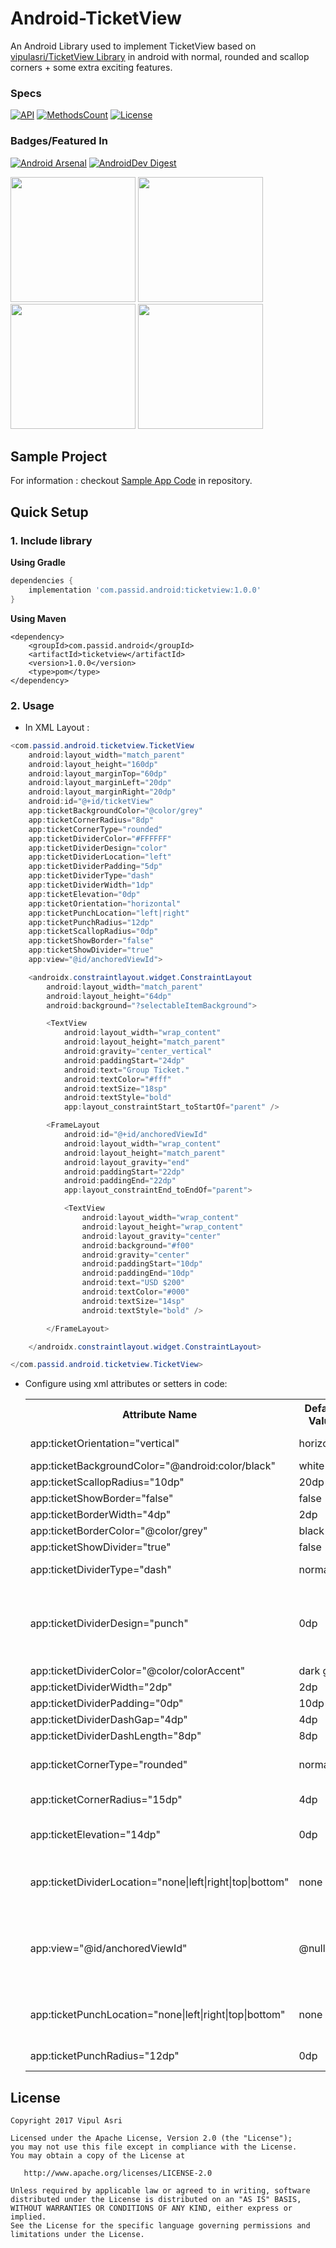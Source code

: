 # Android-TicketView

An Android Library used to implement TicketView based on [vipulasri/TicketView Library](https://github.com/vipulasri/TicketView) in android with normal, rounded and scallop corners + some extra exciting features.

### Specs
[![API](https://img.shields.io/badge/API-19%2B-brightgreen.svg?style=flat)](https://android-arsenal.com/api?level=19)
[![MethodsCount](https://img.shields.io/badge/Methods%20and%20size-125%20|%2012KB-e91e63.svg)](http://www.methodscount.com/?lib=com.vipulasri%3Aticketview%3A1.0.2)
[![License](https://img.shields.io/badge/license-Apache%202.0-blue.svg)](https://github.com/vipulasri/Timeline-View/blob/master/LICENSE)

### Badges/Featured In
[![Android Arsenal](https://img.shields.io/badge/Android%20Arsenal-Ticket%20View-brightgreen.svg?style=flat)](https://android-arsenal.com/details/1/6521)
[![AndroidDev Digest](https://img.shields.io/badge/AndroidDev%20Digest-%23171-blue.svg)](https://www.androiddevdigest.com/digest-171/)

<!--![showcase](https://github.com/passid-services/Android-TicketView/blob/master/art/Screenshot_1.png|width=100px)
![showcase](https://github.com/passid-services/Android-TicketView/blob/master/art/Screenshot_2.png | width=100)
![showcase](https://github.com/passid-services/Android-TicketView/blob/master/art/Screenshot_3.png | width=100)
![showcase](https://github.com/passid-services/Android-TicketView/blob/master/art/Screenshot_4.png | width=100)
![showcase](https://github.com/passid-services/Android-TicketView/blob/master/art/Screenshot_5.png | width=100)-->

<div>
    <img src="https://github.com/passid-services/Android-TicketView/blob/master/art/Screenshot_1.png" width="200">
<!--     <img src="https://github.com/passid-services/Android-TicketView/blob/master/art/Screenshot_2.png" width="200"> -->
    <img src="https://github.com/passid-services/Android-TicketView/blob/master/art/Screenshot_3.png" width="200">
    <img src="https://github.com/passid-services/Android-TicketView/blob/master/art/Screenshot_4.png" width="200">
    <img src="https://github.com/passid-services/Android-TicketView/blob/master/art/Screenshot_5.png" width="200">
</div>

## Sample Project

For information : checkout [Sample App Code](https://github.com/passid-services/Android-TicketView/tree/master/example) in repository.

## Quick Setup

### 1. Include library

**Using Gradle**

``` gradle
dependencies {
    implementation 'com.passid.android:ticketview:1.0.0'
}
```

**Using Maven**

``` maven
<dependency>
    <groupId>com.passid.android</groupId>
    <artifactId>ticketview</artifactId>
    <version>1.0.0</version>
    <type>pom</type>
</dependency>
```

### 2. Usage
 * In XML Layout :

``` java
<com.passid.android.ticketview.TicketView
    android:layout_width="match_parent"
    android:layout_height="160dp"
    android:layout_marginTop="60dp"
    android:layout_marginLeft="20dp"
    android:layout_marginRight="20dp"
    android:id="@+id/ticketView"
    app:ticketBackgroundColor="@color/grey"
    app:ticketCornerRadius="8dp"
    app:ticketCornerType="rounded"
    app:ticketDividerColor="#FFFFFF"
    app:ticketDividerDesign="color"
    app:ticketDividerLocation="left"
    app:ticketDividerPadding="5dp"
    app:ticketDividerType="dash"
    app:ticketDividerWidth="1dp"
    app:ticketElevation="0dp"
    app:ticketOrientation="horizontal"
    app:ticketPunchLocation="left|right"
    app:ticketPunchRadius="12dp"
    app:ticketScallopRadius="0dp"
    app:ticketShowBorder="false"
    app:ticketShowDivider="true"
    app:view="@id/anchoredViewId">

    <androidx.constraintlayout.widget.ConstraintLayout
        android:layout_width="match_parent"
        android:layout_height="64dp"
        android:background="?selectableItemBackground">

        <TextView
            android:layout_width="wrap_content"
            android:layout_height="match_parent"
            android:gravity="center_vertical"
            android:paddingStart="24dp"
            android:text="Group Ticket."
            android:textColor="#fff"
            android:textSize="18sp"
            android:textStyle="bold"
            app:layout_constraintStart_toStartOf="parent" />

        <FrameLayout
            android:id="@+id/anchoredViewId"
            android:layout_width="wrap_content"
            android:layout_height="match_parent"
            android:layout_gravity="end"
            android:paddingStart="22dp"
            android:paddingEnd="22dp"
            app:layout_constraintEnd_toEndOf="parent">

            <TextView
                android:layout_width="wrap_content"
                android:layout_height="wrap_content"
                android:layout_gravity="center"
                android:background="#f00"
                android:gravity="center"
                android:paddingStart="10dp"
                android:paddingEnd="10dp"
                android:text="USD $200"
                android:textColor="#000"
                android:textSize="14sp"
                android:textStyle="bold" />

        </FrameLayout>

    </androidx.constraintlayout.widget.ConstraintLayout>

</com.passid.android.ticketview.TicketView>
```

* Configure using xml attributes or setters in code:

    <table>
    <th>Attribute Name</th>
    <th>Default Value</th>
    <th>Description</th>
    <tr>
        <td>app:ticketOrientation="vertical"</td>
        <td>horizontal</td>
        <td>sets orientation of divider and scallop</td>
    </tr>
    <tr>
        <td>app:ticketBackgroundColor="@android:color/black"</td>
        <td>white</td>
        <td>sets background color</td>
    </tr>
    <tr>
        <td>app:ticketScallopRadius="10dp"</td>
        <td>20dp</td>
        <td>sets scallop radius</td>
    </tr>
    <tr>
        <td>app:ticketShowBorder="false"</td>
        <td>false</td>
        <td>shows border if `true`</td>
    </tr>
    <tr>
        <td>app:ticketBorderWidth="4dp"</td>
        <td>2dp</td>
        <td>sets border width</td>
    </tr>
    <tr>
        <td>app:ticketBorderColor="@color/grey"</td>
        <td>black</td>
        <td>sets border color</td>
    </tr>
    <tr>
        <td>app:ticketShowDivider="true"</td>
        <td>false</td>
        <td>shows divider if `true`</td>
    </tr>
    <tr>
        <td>app:ticketDividerType="dash"</td>
        <td>normal</td>
        <td>sets type of divider ie `normal` or `dash`</td>
    </tr>
    <tr>
        <td>app:ticketDividerDesign="punch"</td>
        <td>0dp</td>
        <td>sets the design of the designer either `color` or `punch` (punch will show as cut through displaying the background behind the ticketView.</td>
    </tr>
    <tr>
        <td>app:ticketDividerColor="@color/colorAccent"</td>
        <td>dark gray</td>
        <td>sets divider color</td>
    </tr>
    <tr>
        <td>app:ticketDividerWidth="2dp"</td>
        <td>2dp</td>
        <td>sets divider width</td>
    </tr>
    <tr>
        <td>app:ticketDividerPadding="0dp"</td>
        <td>10dp</td>
        <td>sets divider padding</td>
    </tr>
    <tr>
        <td>app:ticketDividerDashGap="4dp"</td>
        <td>4dp</td>
        <td>sets divider dash gap</td>
    </tr>
    <tr>
        <td>app:ticketDividerDashLength="8dp"</td>
        <td>8dp</td>
        <td>sets divider dash length</td>
    </tr>
    <tr>
        <td>app:ticketCornerType="rounded"</td>
        <td>normal</td>
        <td>sets type of corner ie `normal` or `rounded` or `scallop`</td>
    </tr>
    <tr>
        <td>app:ticketCornerRadius="15dp"</td>
        <td>4dp</td>
        <td>sets corner radius if corner rounder or scallop</td>
    </tr>
    <tr>
        <td>app:ticketElevation="14dp"</td>
        <td>0dp</td>
        <td>sets elevation to ticket view on android jellybean and above</td>
    </tr>
    <tr>
        <td>app:ticketDividerLocation="none|left|right|top|bottom"</td>
        <td>none</td>
        <td>sets the location of the divider and scallops with regards to the anchored view app:view</td>
    </tr>
    <tr>
        <td>app:view="@id/anchoredViewId"</td>
        <td>@null</td>
        <td>sets the view id in which the divider will be anchored to based on flags of app:ticketDividerLocation and ticketOrientation</td>
    </tr>
    <tr>
        <td>app:ticketPunchLocation="none|left|right|top|bottom"</td>
        <td>none</td>
        <td>Set the location where a punch through holes will be drawn on the sides of the ticket</td>
    </tr>
    <tr>
        <td>app:ticketPunchRadius="12dp"</td>
        <td>0dp</td>
        <td>sets the radius of the punch through holes.</td>
    </tr>
    </table>


## License


    Copyright 2017 Vipul Asri

    Licensed under the Apache License, Version 2.0 (the "License");
    you may not use this file except in compliance with the License.
    You may obtain a copy of the License at

       http://www.apache.org/licenses/LICENSE-2.0

    Unless required by applicable law or agreed to in writing, software
    distributed under the License is distributed on an "AS IS" BASIS,
    WITHOUT WARRANTIES OR CONDITIONS OF ANY KIND, either express or implied.
    See the License for the specific language governing permissions and
    limitations under the License.
